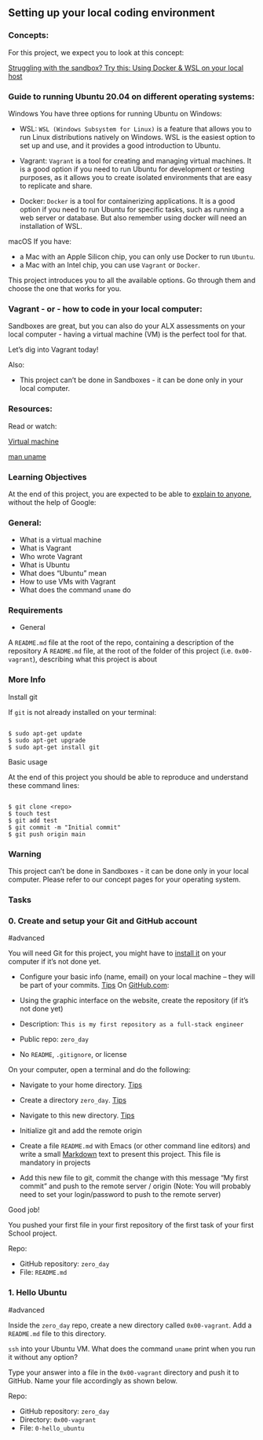 Setting up your local coding environment
-----------------------------------------

### Concepts:

For this project, we expect you to look at this concept:

[Struggling with the sandbox? Try this: Using Docker & WSL on your local host](https://intranet.alxswe.com/concepts/100039 "Struggling with the sandbox? Try this: Using Docker & WSL on your local host")

### Guide to running Ubuntu 20.04 on different operating systems:

Windows You have three options for running Ubuntu on Windows:

-	WSL: `WSL (Windows Subsystem for Linux)` is a feature that allows you to run Linux distributions natively on Windows.
WSL is the easiest option to set up and use, and it provides a good introduction to Ubuntu.

-	Vagrant: `Vagrant` is a tool for creating and managing virtual machines. It is a good option if you need to run Ubuntu
for development or testing purposes, as it allows you to create isolated environments that are easy to replicate and share.

-	Docker: `Docker` is a tool for containerizing applications. It is a good option if you need to run Ubuntu for specific tasks, such as running a web server or database. But also remember using docker will need an installation of WSL.

macOS If you have:

-	a Mac with an Apple Silicon chip, you can only use Docker to run `Ubuntu`.
-	a Mac with an Intel chip, you can use `Vagrant` or `Docker`.

This project introduces you to all the available options. Go through them and choose the one that works for you.

### Vagrant - or - how to code in your local computer:

Sandboxes are great, but you can also do your ALX assessments on your local computer - having a virtual machine (VM) is the perfect tool for that.

Let’s dig into Vagrant today!

Also:

-	This project can’t be done in Sandboxes - it can be done only in your local computer.

### Resources:

Read or watch:

[Virtual machine](https://intranet.alxswe.com/rltoken/eoV8V_5fgzW_UhJ3PtVyWw "Virtual machine")

[man uname](https://intranet.alxswe.com/rltoken/Z4MowYniH5YJoZo4jZgIBw "man uname")

### Learning Objectives

At the end of this project, you are expected to be able to [explain to anyone](https://intranet.alxswe.com/rltoken/g5OVhHRsT0jjsvUI1Y8jgw "explain to anyone"), without the help of Google:

### General:

-	What is a virtual machine
-	What is Vagrant
-	Who wrote Vagrant
-	What is Ubuntu
-	What does “Ubuntu” mean
-	How to use VMs with Vagrant
-	What does the command `uname` do


### Requirements

-	General

A `README.md` file at the root of the repo, containing a description of the repository
A `README.md` file, at the root of the folder of this project (i.e. `0x00-vagrant`), describing what this project is about

### More Info

Install git

If `git` is not already installed on your terminal:

```

$ sudo apt-get update
$ sudo apt-get upgrade
$ sudo apt-get install git

```

Basic usage

At the end of this project you should be able to reproduce and understand these command lines:

```

$ git clone <repo>
$ touch test
$ git add test
$ git commit -m "Initial commit"
$ git push origin main

```

### Warning

This project can’t be done in Sandboxes - it can be done only in your local computer. Please refer to our concept pages for your operating system.

### Tasks

### 0\. Create and setup your Git and GitHub account
#advanced

You will need Git for this project, you might have to [install it](https://intranet.alxswe.com/rltoken/7kPsched1VMPOY2bdvZvGQ "install it") on your computer if it’s not done yet.

-	Configure your basic info (name, email) on your local machine – they will be part of your commits. [Tips](https://intranet.alxswe.com/rltoken/oAAqmPJ1ftZZhUjaw7FvjA "Tips")
On [GitHub.com](https://intranet.alxswe.com/rltoken/4vp5Qze3WATHKtytzT2_UA "Github.com"):

-	Using the graphic interface on the website, create the repository (if it’s not done yet)

-	Description: `This is my first repository as a full-stack engineer`
-	Public repo: `zero_day`
-	No `README`, `.gitignore`, or license

On your computer, open a terminal and do the following:

-	Navigate to your home directory. [Tips](https://intranet.alxswe.com/rltoken/YeOwsN-vhfSCbNjgE01Gag "Tips")
-	Create a directory `zero_day`. [Tips](https://intranet.alxswe.com/rltoken/hWrqqlilEv8L6yqpyt1TTA "Tips")
-	Navigate to this new directory. [Tips](https://intranet.alxswe.com/rltoken/za58mq537U6U775osQ8bfQ "Tips")
-	Initialize git and add the remote origin

-	Create a file `README.md` with Emacs (or other command line editors) and write a small [Markdown](https://intranet.alxswe.com/rltoken/VV79mKOEf5mXVbKpH4i63Q "Markdown") text to present this project. This file is mandatory in projects
-	Add this new file to git, commit the change with this message “My first commit” and push to the remote server / origin (Note: You will probably need to set your login/password to push to the remote server)

Good job!

You pushed your first file in your first repository of the first task of your first School project.

Repo:

-	GitHub repository: `zero_day`
-	File: `README.md`

### 1\. Hello Ubuntu
#advanced

Inside the `zero_day` repo, create a new directory called `0x00-vagrant`. Add a `README.md` file to this directory.

`ssh` into your Ubuntu VM. What does the command `uname` print when you run it without any option?

Type your answer into a file in the `0x00-vagrant` directory and push it to GitHub. Name your file accordingly as shown below.

Repo:

-	GitHub repository: `zero_day`
-	Directory: `0x00-vagrant`
-	File: `0-hello_ubuntu`
